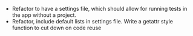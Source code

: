 - Refactor to have a settings file, which should allow for running tests in the app without a project.
- Refactor, include default lists in settings file. Write a getattr style function to cut down on code reuse
